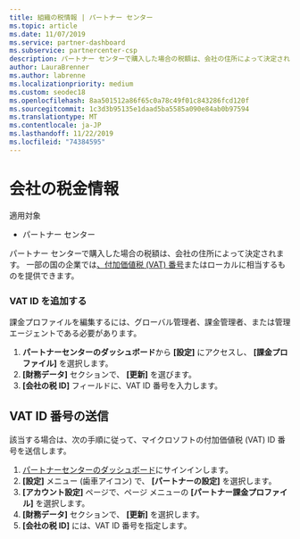 ```yaml
---
title: 組織の税情報 | パートナー センター
ms.topic: article
ms.date: 11/07/2019
ms.service: partner-dashboard
ms.subservice: partnercenter-csp
description: パートナー センターで購入した場合の税額は、会社の住所によって決定されます。 一部の国では、企業が VAT 番号またはそれに相当するものをシステムに入力できます。
author: LauraBrenner
ms.author: labrenne
ms.localizationpriority: medium
ms.custom: seodec18
ms.openlocfilehash: 8aa501512a86f65c0a78c49f01c843286fcd120f
ms.sourcegitcommit: 1c3d3b95135e1daad5ba5585a090e84ab0b97594
ms.translationtype: MT
ms.contentlocale: ja-JP
ms.lasthandoff: 11/22/2019
ms.locfileid: "74384595"
---
```

# <a name="company-tax-information"></a>会社の税金情報

適用対象

- パートナー センター

パートナー センターで購入した場合の税額は、会社の住所によって決定されます。 一部の国の企業では[、付加価値税 (VAT) 番号](#submit-vat-id-number)またはローカルに相当するものを提供できます。

### <a name="add-your-vat-id"></a>VAT ID を追加する

課金プロファイルを編集するには、グローバル管理者、課金管理者、または管理エージェントである必要があります。

1.  **パートナーセンターのダッシュボード**から **[設定]** にアクセスし、 **[課金プロファイル]** を選択します。
2.  **[財務データ]** セクションで、 **[更新]** を選びます。
3.  **[会社の税 ID]** フィールドに、VAT ID 番号を入力します。

## <a name="submit-vat-id-number"></a>VAT ID 番号の送信

該当する場合は、次の手順に従って、マイクロソフトの付加価値税 (VAT) ID 番号を送信します。

1. [パートナーセンターのダッシュボード](https://partner.microsoft.com/dashboard/)にサインインします。
2. **[設定]** メニュー (歯車アイコン) で、 **[パートナーの設定]** を選択します。
3. **[アカウント設定]** ページで、ページ メニューの **[パートナー課金プロファイル]** を選択します。
4. **[財務データ]** セクションで、 **[更新]** を選択します。
5. **[会社の税 ID]** には、VAT ID 番号を指定します。
